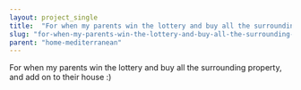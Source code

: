 ```yaml
---
layout: project_single
title:  "For when my parents win the lottery and buy all the surrounding property, and add on to their house :)"
slug: "for-when-my-parents-win-the-lottery-and-buy-all-the-surrounding-property-and-add"
parent: "home-mediterranean"
---
```

For when my parents win the lottery and buy all the surrounding property, and add on to their house :)